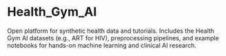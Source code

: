 # Health_Gym_AI
Open platform for synthetic health data and tutorials. Includes the Health Gym AI datasets (e.g., ART for HIV), preprocessing pipelines, and example notebooks for hands-on machine learning and clinical AI research.
